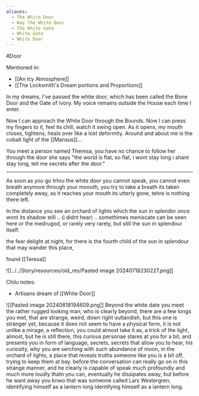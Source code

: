 ```yaml
---
aliases:
  - The White Door
  - Way The White Door
  - The White Gate
  - White Gate
  - White Door
---
```

#Door 

Mentioned in:
- [[An Icy Atmosphere]]
- [[The Locksmith's Dream portions and Proportions]]

In my dreams, I've passed the white door, which has been called the Bone Door and the Gate of Ivory. My voice remains outside the House each time I enter.

Now I can approach the White Door through the Bounds. Now I can press my fingers to it, feel its chill, watch it swing open. As it opens, my mouth closes, tightens, heals over like a lost deformity. Around and about me is the cobalt light of the [[Mansus]]…

You meet a person named Theresa, you have no chance to follow her through the door
she says "the world is flat, so flat, i wont stay long i shant stay long, tell me secrets after the door."

___

As soon as you go trhru the white door you cannot speak, you cannot even breath anymore through your moouth, you try to take a breath its taken completely away, as it reaches your mouth its utterly gone, tehre is nothing there left.

In the distance you see an orchard of lights which the sun in splendor once wont its shadow still .. (i didnt hear) .. somethimes meniscate can be seen here or the medrugod, or rarely very rarely, but still the sun in splendour itself.

the fear delight at night, for there is the fourth child of the sun in splendour that may wander this place, 

found [[Teresa]]

![[../../Story/resources/old_res/Pasted image 20240718230227.png]]

Chilu notes:
- Artisans dream of [[White Door]]

![[Pasted image 20240818194609.png]]
Beyond the white date you meet the rather rugged looking man, who is clearly beyond, there are a few longs you met, that are strange, weird, down right outlandish, but this one is stranger yet, because it does not seem to have a physical form, it is not unlike a mirage, a reflection, you could almost take it as, a trick of the light, almost, but he is still there, this curious personae stares at you for a bit, and presents you in form of language, secrets, secrets that allow you to hear, his curiosity, why you are serching with such abundance of moon, in the orchard of lights, a place that reveals truths someone like you is a bit off, trying to keep them at bay. before the conversation can really go on in this strange manner, and he clearly is capable of speak much profoundly and much more loudly thatn you can, eventually he dissipates away, but before he want away you knwo that was someone called Lars Westergren, identifying himself as a lantern long identifying himself as a lantern long.